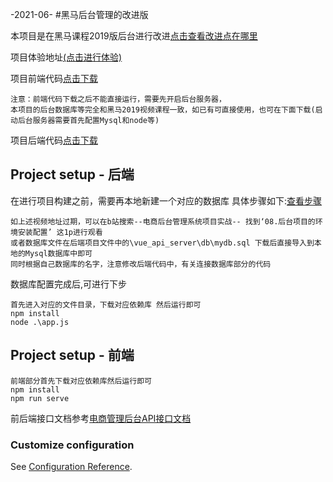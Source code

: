 
-2021-06-
#黑马后台管理的改进版

本项目是在黑马课程2019版后台进行改进[点击查看改进点在哪里](##)

项目体验地址[(点击进行体验)](http://106.15.190.151/)

项目前端代码[点击下载](https://github.com/Plain-ww/shop_management/tree/main)
```
注意：前端代码下载之后不能直接运行，需要先开启后台服务器，
本项目的后台数据库等完全和黑马2019视频课程一致，如已有可直接使用，也可在下面下载(启动后台服务器需要首先配置Mysql和node等)
```
项目后端代码[点击下载](https://github.com/Plain-ww/shop_management_server)

## Project setup - 后端

在进行项目构建之前，需要再本地新建一个对应的数据库
具体步骤如下:[查看步骤](https://www.bilibili.com/video/BV1xy4y1r7E8?p=8)
```
如上述视频地址过期，可以在b站搜索--电商后台管理系统项目实战-- 找到‘08.后台项目的环境安装配置’ 这1p进行观看
或者数据库文件在后端项目文件中的\vue_api_server\db\mydb.sql 下载后直接导入到本地的Mysql数据库中即可
同时根据自己数据库的名字，注意修改后端代码中，有关连接数据库部分的代码
```
数据库配置完成后,可进行下步
```
首先进入对应的文件目录，下载对应依赖库 然后运行即可
npm install 
node .\app.js
```
## Project setup - 前端

```
前端部分首先下载对应依赖库然后运行即可
npm install
npm run serve
```

前后端接口文档参考[电商管理后台API接口文档](##)
### Customize configuration
See [Configuration Reference](https://cli.vuejs.org/config/).
